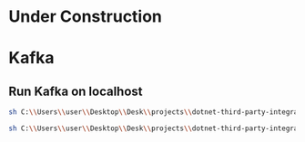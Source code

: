 # Under Construction

# Kafka

## Run Kafka on localhost

```bash
sh C:\\Users\\user\\Desktop\\Desk\\projects\\dotnet-third-party-integrations-core\\kafka\\bin\\zookeeper-server-start.sh C:\\Users\\user\\Desktop\\Desk\\projects\\dotnet-third-party-integrations-core\\kafka\\config\\zookeeper.properties
```

```bash
sh C:\\Users\\user\\Desktop\\Desk\\projects\\dotnet-third-party-integrations-core\\kafka\\bin\\kafka-server-start.sh C:\\Users\\user\\Desktop\\Desk\\projects\\dotnet-third-party-integrations-core\\kafka\\config\\server.properties
```
